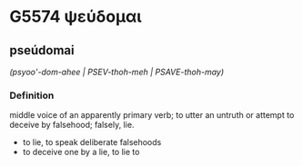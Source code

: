 # G5574 ψεύδομαι

## pseúdomai

_(psyoo'-dom-ahee | PSEV-thoh-meh | PSAVE-thoh-may)_

### Definition

middle voice of an apparently primary verb; to utter an untruth or attempt to deceive by falsehood; falsely, lie.

- to lie, to speak deliberate falsehoods
- to deceive one by a lie, to lie to

